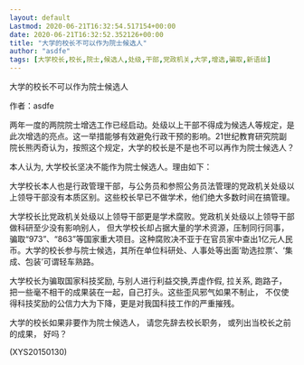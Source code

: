 ```yaml
---
layout: default
Lastmod: 2020-06-21T16:32:54.517154+00:00
date: 2020-06-21T16:32:52.352126+00:00
title: "大学的校长不可以作为院士候选人"
author: "asdfe"
tags: [大学校长,校长,院士,候选人,处级,干部,党政机关,大学,增选,骗取,新语丝]
---
```


大学的校长不可以作为院士候选人

作者：asdfe

两年一度的两院院士增选工作已经启动。处级以上干部不得成为候选人等规定，是此次增选的亮点。这一举措能够有效避免行政干预的影响。21世纪教育研究院副院长熊丙奇认为，按照这个规定，大学的校长是不是也不可以再作为院士候选人？

本人认为, 大学校长坚决不能作为院士候选人。理由如下：

大学校长本人也是行政管理干部，与公务员和参照公务员法管理的党政机关处级以上领导干部没有本质区别。这些校长早已不做学术，他们绝大多数时间在搞管理。

大学校长比党政机关处级以上领导干部更是学术腐败。党政机关处级以上领导干部做科研至少没有影响别人， 但大学校长却占据大量的学术资源，压制同行同事， 骗取“973”、“863”等国家重大项目。这种腐败决不亚于在官员家中查出1亿元人民币。大学的校长参与院士候选，其所在单位科研处、人事处等出面‘助选拉票’、‘集成、包装’可谓轻车熟路。

大学校长为骗取国家科技奖励, 与别人进行利益交换,弄虚作假, 拉关系, 跑路子， 把一些毫不相干的成果装在一起，自己打头。这些歪风邪气如果不制止， 不仅使得科技奖励的公信力大为下降，更是对我国科技工作的严重摧残。

大学的校长如果非要作为院士候选人， 请您先辞去校长职务， 或列出当校长之前的成果， 好吗？

(XYS20150130)

